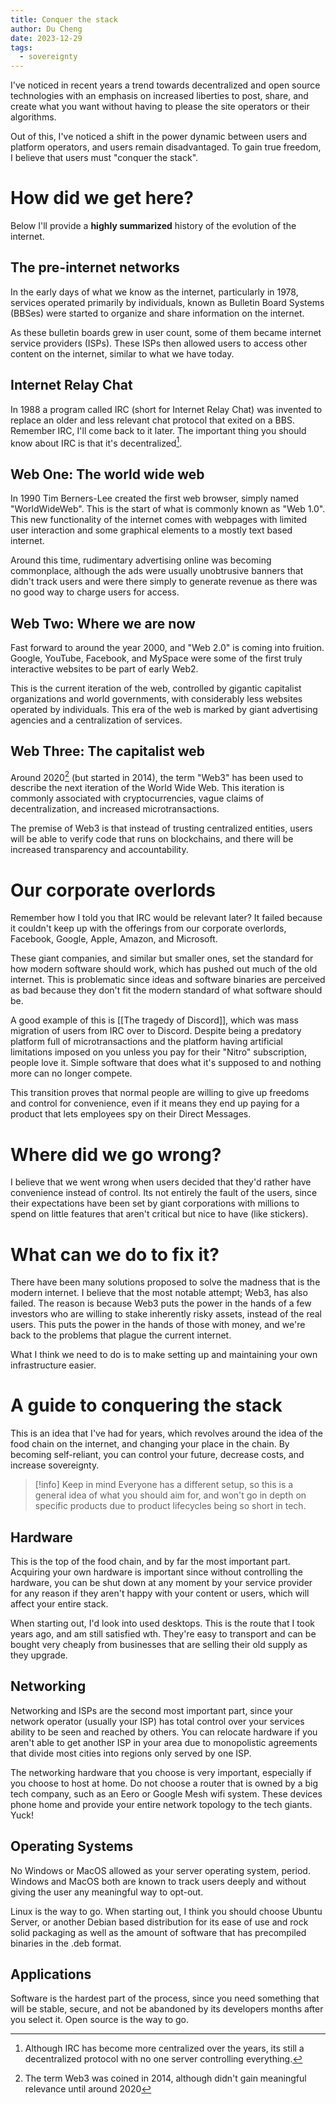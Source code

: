 ```yaml
---
title: Conquer the stack
author: Du Cheng
date: 2023-12-29
tags:
  - sovereignty
---
```

I've noticed in recent years a trend towards decentralized and open source technologies with an emphasis on increased liberties to post, share, and create what you want without having to please the site operators or their algorithms.

Out of this, I've noticed a shift in the power dynamic between users and platform operators, and users remain disadvantaged. To gain true freedom, I believe that users must "conquer the stack".

# How did we get here?
Below I'll provide a **highly summarized** history of the evolution of the internet.

## The pre-internet networks
In the early days of what we know as the internet, particularly in 1978, services operated primarily by individuals, known as Bulletin Board Systems (BBSes) were started to organize and share information on the internet.

As these bulletin boards grew in user count, some of them became internet service providers (ISPs). These ISPs then allowed users to access other content on the internet, similar to what we have today.

## Internet Relay Chat
In 1988 a program called IRC (short for Internet Relay Chat) was invented to replace an older and less relevant chat protocol that exited on a BBS. Remember IRC, I'll come back to it later. The important thing you should know about IRC is that it's decentralized[^1].

## Web One: The world wide web
In 1990 Tim Berners-Lee created the first web browser, simply named "WorldWideWeb". This is the start of what is commonly known as "Web 1.0". This new functionality of the internet comes with webpages with limited user interaction and some graphical elements to a mostly text based internet.

Around this time, rudimentary advertising online was becoming commonplace, although the ads were usually unobtrusive banners that didn't track users and were there simply to generate revenue as there was no good way to charge users for access.

## Web Two: Where we are now
Fast forward to around the year 2000, and "Web 2.0" is coming into fruition. Google, YouTube, Facebook, and MySpace were some of the first truly interactive websites to be part of early Web2.

This is the current iteration of the web, controlled by gigantic capitalist organizations and world governments, with considerably less websites operated by individuals. This era of the web is marked by giant advertising agencies and a centralization of services.

## Web Three: The capitalist web
Around 2020[^2] (but started in 2014), the term "Web3" has been used to describe the next iteration of the World Wide Web. This iteration is commonly associated with cryptocurrencies, vague claims of decentralization, and increased microtransactions.

The premise of Web3 is that instead of trusting centralized entities, users will be able to verify code that runs on blockchains, and there will be increased transparency and accountability.

# Our corporate overlords
Remember how I told you that IRC would be relevant later? It failed because it couldn't keep up with the offerings from our corporate overlords, Facebook, Google, Apple, Amazon, and Microsoft.

These giant companies, and similar but smaller ones, set the standard for how modern software should work, which has pushed out much of the old internet. This is problematic since ideas and software binaries are perceived as bad because they don't fit the modern standard of what software should be.

A good example of this is [[The tragedy of Discord]], which was mass migration of users from IRC over to Discord. Despite being a predatory platform full of microtransactions and the platform having artificial limitations imposed on you unless you pay for their "Nitro" subscription, people love it. Simple software that does what it's supposed to and nothing more can no longer compete.

This transition proves that normal people are willing to give up freedoms and control for convenience, even if it means they end up paying for a product that lets employees spy on their Direct Messages.

# Where did we go wrong?
I believe that we went wrong when users decided that they'd rather have convenience instead of control. Its not entirely the fault of the users, since their expectations have been set by giant corporations with millions to spend on little features that aren't critical but nice to have (like stickers).

# What can we do to fix it?
There have been many solutions proposed to solve the madness that is the modern internet. I believe that the most notable attempt; Web3, has also failed. The reason is because Web3 puts the power in the hands of a few investors who are willing to stake inherently risky assets, instead of the real users. This puts the power in the hands of those with money, and we're back to the problems that plague the current internet.

What I think we need to do is to make setting up and maintaining your own infrastructure easier.

# A guide to conquering the stack
This is an idea that I've had for years, which revolves around the idea of the food chain on the internet, and changing your place in the chain. By becoming self-reliant, you can control your future, decrease costs, and increase sovereignty.

>[!info] Keep in mind
>Everyone has a different setup, so this is a general idea of what you should aim for, and
>won't go in depth on specific products due to product lifecycles being so short in tech.

## Hardware
This is the top of the food chain, and by far the most important part. Acquiring your own hardware is important since without controlling the hardware, you can be shut down at any moment by your service provider for any reason if they aren't happy with your content or users, which will affect your entire stack.

When starting out, I'd look into used desktops. This is the route that I took years ago, and am still satisfied wth. They're easy to transport and can be bought very cheaply from businesses that are selling their old supply as they upgrade.

## Networking
Networking and ISPs are the second most important part, since your network operator (usually your ISP) has total control over your services ability to be seen and reached by others. You can relocate hardware if you aren't able to get another ISP in your area due to monopolistic agreements that divide most cities into regions only served by one ISP.

The networking hardware that you choose is very important, especially if you choose to host at home. Do not choose a router that is owned by a big tech company, such as an Eero or Google Mesh wifi system. These devices phone home and provide your entire network topology to the tech giants. Yuck!

## Operating Systems
No Windows or MacOS allowed as your server operating system, period. Windows and MacOS both are known to track users deeply and without giving the user any meaningful way to opt-out.

Linux is the way to go. When starting out, I think you should choose Ubuntu Server, or another Debian based distribution for its ease of use and rock solid packaging as well as the amount of software that has precompiled binaries in the .deb format.

## Applications
Software is the hardest part of the process, since you need something that will be stable, secure, and not be abandoned by its developers months after you select it. Open source is the way to go. 



[^1]: Although IRC has become more centralized over the years, its still a decentralized protocol with no one server controlling everything.
[^2]: The term Web3 was coined in 2014, although didn't gain meaningful relevance until around 2020